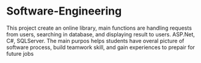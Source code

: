 # Software-Engineering
This project create an online library, main functions are handling requests from users, searching in database, and displaying result to users. ASP.Net, C#, SQLServer.
The main purpos helps students have overal picture of software process, build teamwork skill, and gain experiences to prepair for future jobs
